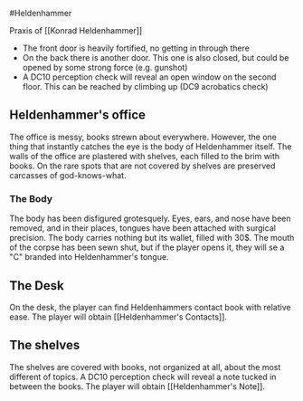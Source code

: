 #Heldenhammer

Praxis of [[Konrad Heldenhammer]]

- The front door is heavily fortified, no getting in through there
- On the back there is another door. This one is also closed, but could be opened by some strong force (e.g. gunshot)
- A DC10 perception check will reveal an open window on the second floor. This can be reached by climbing up (DC9 acrobatics check)

## Heldenhammer's office
The office is messy, books strewn about everywhere. However, the one thing that instantly catches the eye is the body of Heldenhammer itself. The walls of the office are plastered with shelves, each filled to the brim with books. On the rare spots that are not covered by shelves are preserved carcasses of god-knows-what.

### The Body
The body has been disfigured grotesquely. Eyes, ears, and nose have been removed, and in their places, tongues have been attached with surgical precision. The body carries nothing but its wallet, filled with 30$. The mouth of the corpse has been sewn shut, but if the player opens it, they will se a "C" branded into Heldenhammer's tongue.

## The Desk
On the desk, the player can find Heldenhammers contact book with relative ease. The player will obtain [[Heldenhammer's Contacts]].

## The shelves
The shelves are covered with books, not organized at all, about the most different of topics. A DC10 perception check will reveal a note tucked in between the books. The player will obtain [[Heldenhammer's Note]].